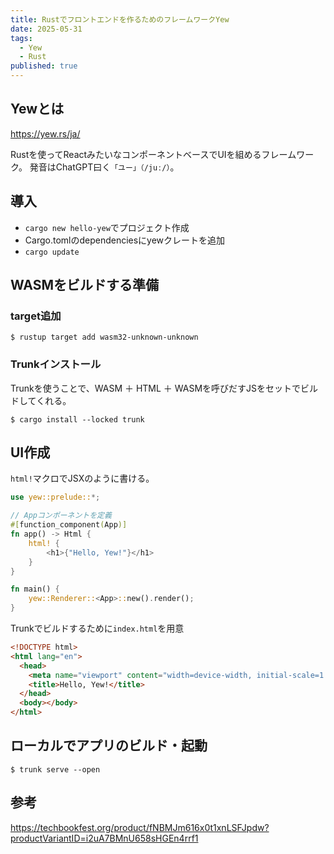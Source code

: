 ```yaml
---
title: Rustでフロントエンドを作るためのフレームワークYew
date: 2025-05-31
tags:
  - Yew
  - Rust
published: true
---
```

## Yewとは

https://yew.rs/ja/

Rustを使ってReactみたいなコンポーネントベースでUIを組めるフレームワーク。
発音はChatGPT曰く`「ユー」（/juː/）`。

## 導入

- `cargo new hello-yew`でプロジェクト作成
- Cargo.tomlのdependenciesにyewクレートを追加
- `cargo update`

## WASMをビルドする準備

### target追加

```
$ rustup target add wasm32-unknown-unknown
```

### Trunkインストール

Trunkを使うことで、WASM ＋ HTML ＋ WASMを呼びだすJSをセットでビルドしてくれる。

```
$ cargo install --locked trunk
```

## UI作成

`html!`マクロでJSXのように書ける。

```rs
use yew::prelude::*;

// Appコンポーネントを定義
#[function_component(App)]
fn app() -> Html {
    html! {
        <h1>{"Hello, Yew!"}</h1>
    }
}

fn main() {
    yew::Renderer::<App>::new().render();
}

```

Trunkでビルドするために`index.html`を用意

```html
<!DOCTYPE html>
<html lang="en">
  <head>
    <meta name="viewport" content="width=device-width, initial-scale=1.0" />
    <title>Hello, Yew!</title>
  </head>
  <body></body>
</html>
```

## ローカルでアプリのビルド・起動

```
$ trunk serve --open
```

## 参考

https://techbookfest.org/product/fNBMJm616x0t1xnLSFJpdw?productVariantID=i2uA7BMnU658sHGEn4rrf1